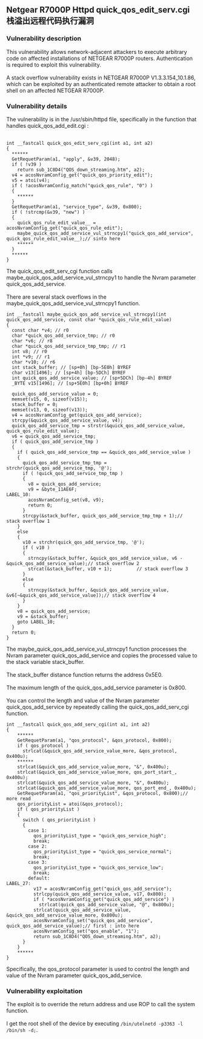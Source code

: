 ## Netgear R7000P Httpd quick_qos_edit_serv.cgi 栈溢出远程代码执行漏洞

### Vulnerability description

This vulnerability allows network-adjacent attackers to execute arbitrary code on affected installations of NETGEAR R7000P routers. Authentication is required to exploit this vulnerability.<br>
<br>
A stack overflow vulnerability exists in NETGEAR R7000P V1.3.3.154_10.1.86, which can be exploited by an authenticated remote attacker to obtain a root shell on an affected NETGEAR R7000P.<br>

### Vulnerability details

The vulnerability is in the /usr/sbin/httpd file, specifically in the function that handles quick_qos_add_edit.cgi :<br>
<br>

```
int __fastcall quick_qos_edit_serv_cgi(int a1, int a2)
{
  ******
  GetRequetParam(a1, "apply", &v39, 2048);
  if ( !v39 )
    return sub_1C8D4("QOS_down_streaming.htm", a2);
  v4 = acosNvramConfig_get("quick_qos_priority_edit");
  v5 = atoi(v4);
  if ( !acosNvramConfig_match("quick_qos_rule", "0") )
  {
	******
  }
  GetRequetParam(a1, "service_type", &v39, 0x800);
  if ( !strcmp(&v39, "new") )
  {
    quick_qos_rule_edit_value__ = acosNvramConfig_get("quick_qos_rule_edit");
    maybe_quick_qos_add_service_vul_strncpy1("quick_qos_add_service", quick_qos_rule_edit_value__);// sinto here
    ******
  }
  ******
}
```

The quick_qos_edit_serv_cgi function calls maybe_quick_qos_add_service_vul_strncpy1 to handle the Nvram parameter quick_qos_add_service.<br>
<br>
There are several stack overflows in the maybe_quick_qos_add_service_vul_strncpy1 function.<br>

```
int __fastcall maybe_quick_qos_add_service_vul_strncpy1(int quick_qos_add_service, const char *quick_qos_rule_edit_value)
{
  const char *v4; // r0
  char *quick_qos_add_service_tmp; // r0
  char *v6; // r8
  char *quick_qos_add_service_tmp_tmp; // r1
  int v8; // r0
  int *v9; // r1
  char *v10; // r6
  int stack_buffer; // [sp+0h] [bp-5E0h] BYREF
  char v13[1496]; // [sp+4h] [bp-5DCh] BYREF
  int quick_qos_add_service_value; // [sp+5DCh] [bp-4h] BYREF
  _BYTE v15[1496]; // [sp+5E0h] [bp+0h] BYREF

  quick_qos_add_service_value = 0;
  memset(v15, 0, sizeof(v15));
  stack_buffer = 0;
  memset(v13, 0, sizeof(v13));
  v4 = acosNvramConfig_get(quick_qos_add_service);
  strcpy(&quick_qos_add_service_value, v4);
  quick_qos_add_service_tmp = strstr(&quick_qos_add_service_value, quick_qos_rule_edit_value);
  v6 = quick_qos_add_service_tmp;
  if ( quick_qos_add_service_tmp )
  {
    if ( quick_qos_add_service_tmp == &quick_qos_add_service_value )
    {
      quick_qos_add_service_tmp_tmp = strchr(quick_qos_add_service_tmp, '@');
      if ( !quick_qos_add_service_tmp_tmp )
      {
        v8 = quick_qos_add_service;
        v9 = &byte_11AE6F;
LABEL_10:
        acosNvramConfig_set(v8, v9);
        return 0;
      }
      strcpy(&stack_buffer, quick_qos_add_service_tmp_tmp + 1);// stack overflow 1
    }
    else
    {
      v10 = strchr(quick_qos_add_service_tmp, '@');
      if ( v10 )
      {
        strncpy(&stack_buffer, &quick_qos_add_service_value, v6 - &quick_qos_add_service_value);// stack overflow 2
        strcat(&stack_buffer, v10 + 1);         // stack overflow 3
      }
      else
      {
        strncpy(&stack_buffer, &quick_qos_add_service_value, &v6[~&quick_qos_add_service_value]);// stack overflow 4
      }
    }
    v8 = quick_qos_add_service;
    v9 = &stack_buffer;
    goto LABEL_10;
  }
  return 0;
}
```

The maybe_quick_qos_add_service_vul_strncpy1 function processes the Nvram parameter quick_qos_add_service and copies the processed value to the stack variable stack_buffer.<br>
<br>
The stack_buffer distance function returns the address 0x5E0.<br>
<br>
The maximum length of the quick_qos_add_service parameter is 0x800.<br>
<br>
You can control the length and value of the Nvram parameter quick_qos_add_service by repeatedly calling the quick_qos_add_serv_cgi function.<br>

```
int __fastcall quick_qos_add_serv_cgi(int a1, int a2)
{
	******
    GetRequetParam(a1, "qos_protocol", &qos_protocol, 0x800);
    if ( qos_protocol )
      strlcat(&quick_qos_add_service_value_more, &qos_protocol, 0x400u);
	******
    strlcat(&quick_qos_add_service_value_more, "&", 0x400u);
    strlcat(&quick_qos_add_service_value_more, qos_port_start_, 0x400u);
    strlcat(&quick_qos_add_service_value_more, "&", 0x400u);
    strlcat(&quick_qos_add_service_value_more, qos_port_end_, 0x400u);
    GetRequetParam(a1, "qos_priorityList", &qos_protocol, 0x800);// more read
    qos_priorityList = atoi(&qos_protocol);
    if ( qos_priorityList )
    {
      switch ( qos_priorityList )
      {
        case 1:
          qos_priorityList_type = "quick_qos_service_high";
          break;
        case 2:
          qos_priorityList_type = "quick_qos_service_normal";
          break;
        case 3:
          qos_priorityList_type = "quick_qos_service_low";
          break;
        default:
LABEL_27:
          v17 = acosNvramConfig_get("quick_qos_add_service");
          strlcpy(quick_qos_add_service_value, v17, 0x800);
          if ( *acosNvramConfig_get("quick_qos_add_service") )
            strlcat(quick_qos_add_service_value, "@", 0x800u);
          strlcat(quick_qos_add_service_value, &quick_qos_add_service_value_more, 0x800u);
          acosNvramConfig_set("quick_qos_add_service", quick_qos_add_service_value);// first : into here 
          acosNvramConfig_set("qos_enable", "1");
          return sub_1C8D4("QOS_down_streaming.htm", a2);
      }
    }
    ******
}
```

Specifically, the qos_protocol parameter is used to control the length and value of the Nvram parameter quick_qos_add_service.<br>

### Vulnerability exploitation

The exploit is to override the return address and use ROP to call the system function.<br>
<br>
I get the root shell of the device by executing `/bin/utelnetd -p3363 -l /bin/sh -d;`.<br>